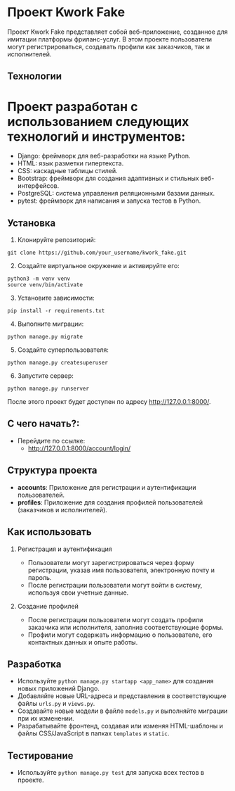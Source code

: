 # Проект Kwork Fake

Проект Kwork Fake представляет собой веб-приложение, созданное для имитации платформы фриланс-услуг. В этом проекте пользователи могут регистрироваться, создавать профили как заказчиков, так и исполнителей.<br>

## Технологии
# Проект разработан с использованием следующих технологий и инструментов:

- Django: фреймворк для веб-разработки на языке Python.
- HTML: язык разметки гипертекста.
- CSS: каскадные таблицы стилей.
- Bootstrap: фреймворк для создания адаптивных и стильных веб-интерфейсов.
- PostgreSQL: система управления реляционными базами данных.
- pytest: фреймворк для написания и запуска тестов в Python.

## Установка

1. Клонируйте репозиторий:
```
git clone https://github.com/your_username/kwork_fake.git

```
2. Создайте виртуальное окружение и активируйте его:
```
python3 -m venv venv
source venv/bin/activate
```
3. Установите зависимости:
```
pip install -r requirements.txt

```
4. Выполните миграции:
```
python manage.py migrate

```
5. Создайте суперпользователя:
```
python manage.py createsuperuser
```
6. Запустите сервер:
```
python manage.py runserver
```
После этого проект будет доступен по адресу http://127.0.0.1:8000/.

## С чего начать?:
- Перейдите по ссылке:
  - http://127.0.0.1:8000/account/login/

## Структура проекта

- **accounts**: Приложение для регистрации и аутентификации пользователей.
- **profiles**: Приложение для создания профилей пользователей (заказчиков и исполнителей).


## Как использовать

1. Регистрация и аутентификация
    - Пользователи могут зарегистрироваться через форму регистрации, указав имя пользователя, электронную почту и пароль.
    - После регистрации пользователи могут войти в систему, используя свои учетные данные.

2. Создание профилей
    - После регистрации пользователи могут создать профили заказчика или исполнителя, заполнив соответствующие формы.
    - Профили могут содержать информацию о пользователе, его контактных данных и опыте работы.


## Разработка

- Используйте `python manage.py startapp <app_name>` для создания новых приложений Django.
- Добавляйте новые URL-адреса и представления в соответствующие файлы `urls.py` и `views.py`.
- Создавайте новые модели в файле `models.py` и выполняйте миграции при их изменении.
- Разрабатывайте фронтенд, создавая или изменяя HTML-шаблоны и файлы CSS/JavaScript в папках `templates` и `static`.

## Тестирование

- Используйте `python manage.py test` для запуска всех тестов в проекте.
